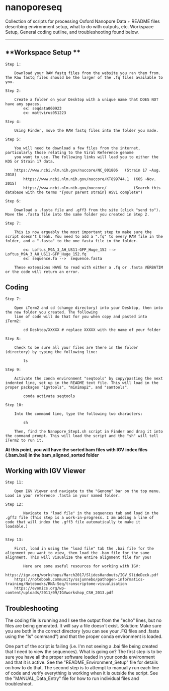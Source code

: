 # nanoporeseq

Collection of scripts for processing Oxford Nanopore Data + README files describing environment setup, what to do with outputs, etc.
Workspace Setup, General coding outline, and troubleshooting found below.

----------------------------------------------------------------------------------------------------------------------------------------




**Workspace Setup **
----------------------------------------------------------------------------------------------------------------------------------------
	Step 1:
		
		Download your RAW fastq files from the website you ran them from. The Raw fastq files should be the larger of the .fq files available to you.

	Step 2: 

		Create a folder on your Desktop with a unique name that DOES NOT have any spaces.
			ex: seqdata060923
   			ex: mattvirus051223

	Step 4:

		Using Finder, move the RAW fastq files into the folder you made. 

	Step 5:

		You will need to download a few files from the internet, particularly those relating to the Viral Reference genome 
		you want to use. The following links will lead you to either the KOS or Strain 17 data.

  		https://www.ncbi.nlm.nih.gov/nuccore/NC_001806   (Strain 17 ~Aug. 2018)
    		https://www.ncbi.nlm.nih.gov/nuccore/KT899744.1  (KOS ~Nov. 2015)
      		https://www.ncbi.nlm.nih.gov/nuccore/            (Search this database with the terms "{your parent strain} HSV1 complete")

	Step 6:

		Download a .fasta file and .gff3 from the site (click "send to"). Move the .fasta file into the same folder you created in Step 2.

	Step 7:
		
		This is now arguably the most important step to make sure the script doesn't break. You need to add a ".fq" to every RAW file in the folder, and a ".fasta" to the one fasta file in the folder.

			ex: Loftus_M9A_3_AH_US11-GFP_Huge_152 -->  Loftus_M9A_3_AH_US11-GFP_Huge_152.fq
			ex: sequence.fa -->  sequence.fasta

		These extensions HAVE to read with either a .fq or .fasta VERBATIM or the code will return an error. 



**Coding**
----------------------------------------------------------------------------------------------------------------------------------------

	Step 7:

		Open iTerm2 and cd (change directory) into your Desktop, then into the new folder you created. The following
		line of code will do that for you when copy and pasted into iTerm2:

			cd Desktop/XXXXX # replace XXXXX with the name of your folder

	Step 8:

		Check to be sure all your files are there in the folder (directory) by typing the following line:

			ls

	Step 9:

		Activate the conda environment "seqtools" by copy/pasting the next indented line, set up in the README text file. This will load in the proper packages "igvtools", "minimap2", and "samtools".

			conda activate seqtools

	Step 10:

		Into the command line, type the following two characters:

			sh

		Then, find the Nanopore_Step1.sh script in Finder and drag it into the command prompt. This will load the script and the "sh" will tell iTerm2 to run it. 

**At this point, you will have the sorted bam files with IGV index files (.bam.bai) in the bam_aligned_sorted folder**


Working with IGV Viewer
----------------------------------------------------------------------------------------------------------------------------------------

	Step 11: 
 
 		Open IGV Viewer and navigate to the "Genome" bar on the top menu. Load in your reference .fasta in your named folder.

   	Step 12:

      		Navigate to "load file" in the sequences tab and load in the .gff3 file (This step is a work-in-progress. I am adding a line of code that will index the .gff3 file automatically to make it loadable.)


 	Step 13:

  		First, load in using the "load file" tab the .bai file for the alignment you want to view, then load the .bam file for the same alignment. This will visualize the entire alignment file for you!
    
    		Here are some useful resources for working with IGV: 
      		https://igv.org/workshops/March2017/SlidesHandouts/IGV_SlideDeck.pdf
		https://notebook.community/ssjunnebo/pathogen-informatics-training/Notebooks/RNA-Seq/transcriptome-visualisation
  		https://evomics.org/wp-content/uploads/2011/09/IGVworkshop_CSH_2013.pdf




**Troubleshooting**
----------------------------------------------------------------------------------------------------------------------------------------

The coding file is running and I see the output from the "echo" lines, but no files are being generated. It will say a file doesn't exist.
  Solution: Make sure you are both in the correct directory (you can see your .FQ files and .fasta using the "ls" command") and that the proper conda environment is loaded.

One part of the script is failing (i.e. I'm not seeing a .bai file being created that I need to view the sequences). What is going on?
  The first step is to be sure you have all the proper software loaded in your conda environment and that it is active. See the "README_Environment_Setup" file for details on how to do that. The second step is to attempt to manually run each line of code and verify everything is working when it is outside the script. See the "MANUAL_Data_Entry" file for how to run individual files and troubleshoot. 
